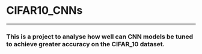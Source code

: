 # CIFAR10_CNNs
-------------------
### This is a project to analyse how well can CNN models be tuned to achieve greater accuracy on the CIFAR_10 dataset.
